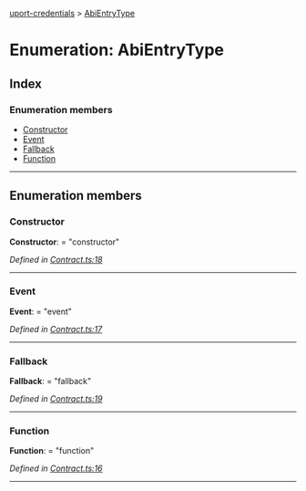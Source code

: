 [uport-credentials](../README.md) > [AbiEntryType](../enums/abientrytype.md)

# Enumeration: AbiEntryType

## Index

### Enumeration members

* [Constructor](abientrytype.md#constructor)
* [Event](abientrytype.md#event)
* [Fallback](abientrytype.md#fallback)
* [Function](abientrytype.md#function)

---

## Enumeration members

<a id="constructor"></a>

###  Constructor

**Constructor**:  = "constructor"

*Defined in [Contract.ts:18](https://github.com/uport-project/uport-credentials/blob/c498e74/src/Contract.ts#L18)*

___
<a id="event"></a>

###  Event

**Event**:  = "event"

*Defined in [Contract.ts:17](https://github.com/uport-project/uport-credentials/blob/c498e74/src/Contract.ts#L17)*

___
<a id="fallback"></a>

###  Fallback

**Fallback**:  = "fallback"

*Defined in [Contract.ts:19](https://github.com/uport-project/uport-credentials/blob/c498e74/src/Contract.ts#L19)*

___
<a id="function"></a>

###  Function

**Function**:  = "function"

*Defined in [Contract.ts:16](https://github.com/uport-project/uport-credentials/blob/c498e74/src/Contract.ts#L16)*

___

